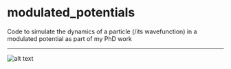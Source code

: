 # modulated_potentials
Code to simulate the dynamics of a particle (/its wavefunction) in a modulated potential as part of my PhD work

------------

![alt text](https://github.com/nyDupont/modulated_potentials/blob/master/images/temporalRatchet_1.gif)
